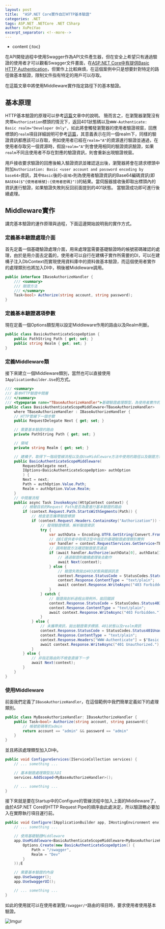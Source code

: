 ```yaml
---
layout: post
title:  "ASP.NET Core實作自訂HTTP基本驗證"
categories: .NET
tags: ASP.NET .NETCore .NET CSharp
author: XuPeiYao
excerpt_separator: <!--more-->
---
```


- content
{:toc}

在API開發過程中使用Swagger作為API文件產生器，但在安全上希望只有通過驗證的使用者才可以觀看Swagger文件畫面，在[ASP.NET Core中有提供Basic HTTP Authentication](http://jasonwatmore.com/post/2018/09/08/aspnet-core-21-basic-authentication-tutorial-with-example-api)，但實作上比較麻煩，在這個案例中只是想要針對特定的路徑做基本驗證，限制文件指有特定的用戶可以存取。

在這篇文章中將使用Middleware實作指定路徑下的基本驗證。

<!--more-->

## 基本原理

HTTP基本驗證的原理可以參考[這篇](https://zh.wikipedia.org/wiki/HTTP%E5%9F%BA%E6%9C%AC%E8%AE%A4%E8%AF%81)文章中的說明。
簡而言之，在瀏覽器瀏覽沒有夾帶`Authorization`標頭的情況下，返回401狀態碼以及`WWW-Authenticate: Basic realm="Developer Only"`，如此將會觸發瀏覽器的使用者驗證視窗，回應標頭的`realm`項目詳細說明可參考[這篇](https://stackoverflow.com/questions/12701085/what-is-the-realm-in-basic-authentication)，其意義表示在同一個realm下，同樣的驗證資訊都應該可以存取，例如使用者已經在`realm="A"`的資源進行驗證並通過，在使用者存取另一個資源時，假設`realm="A"`則會使用相同的驗證資訊驗證，如果`realm`不同且使用者不存在對應的驗證資訊，則會重新出現驗證視窗。

用戶接收要求驗證的回應後輸入驗證資訊並確認送出後，瀏覽器將會在請求標頭中附加`Authorization: Basic <user account and password encoding by base64>`資訊，其中`Basic`後的`<區域>`則為使用者驗證資訊的Base64編碼資訊(即`BASE64($"{使用者帳號}:{使用者密碼}")`)的結果。當伺服器接收後即取出標頭內的資訊進行驗證，如果驗證失敗則反回前面提到的401狀態。
當驗證成功即可進行後續處理。

## Middleware實作

講完基本驗證的運作原理與過程，下面這邊開始說明我的實作方式。

### 定義基本驗證處理介面

首先定義一個基礎驗證處理介面，用來處理當需要基礎驗證時的帳號密碼確認的處理，由於是用介面去定義的，使用者可以自行在建構子實作所需要的DI，可以在建構子注入DbContext而實現使用資料庫中的資料做基本驗證，而這個使用者實作的處理類別也將加入DI中，稍後被Middleware調用。

```csharp
public interface IBaseAuthorizeHandler {
    /// <summary>
    /// 驗證方法
    /// </summary>
    Task<bool> Authorize(string account, string password);
}
```

### 定義基本驗證選項參數

現在定義一個Options類型用以設定Middleware作用的路由以及Realm判斷。

```csharp
public class BasicAuthenticateScopeOption {
    public PathString Path { get; set; }
    public string Realm { get; set; }
}
```

### 定義Middleware類

接下來建立一個Middleware類別，當然也可以直接使用`IApplicationBuilder.Use`的方式。

```csharp
/// <summary>
/// 基本HTTP驗證中間層
/// </summary>
/// <typeparam name="TBaseAuthorizeHandler">基礎驗證處理類型，為使用者實作的基礎驗證別</typeparam>
public class BasicAuthenticateScopeMiddleware<TBaseAuthorizeHandler>
    where TBaseAuthorizeHandler : IBaseAuthorizeHandler {
    // HTTP管線下一個步驟
    public RequestDelegate Next { get; set; }

    // 需要基本驗證的路由
    private PathString Path { get; set; }

    // 領域
    private string Realm { get; set; }

    // 建構子，取得下一階段管線流程以及自UseMiddleware方法中使用的路徑以及驗證方法
    public BasicAuthenticateScopeMiddleware(
        RequestDelegate next,
        IOptions<BasicAuthenticateScopeOption> authOption
        ) {
        Next = next;
        Path = authOption.Value.Path;
        Realm = authOption.Value.Realm;
    }
    // 中間層流程
    public async Task InvokeAsync(HttpContext context) {
        // 檢驗目前的Request Path是否為要進行基本驗證的路由
        if (context.Request.Path.StartsWithSegments(Path)) {
            // 檢查是否攜帶驗證標頭
            if (context.Request.Headers.ContainsKey("Authorization")) {
                // 發現驗證標頭，解析驗證資訊
                try {
                    var authData = Encoding.UTF8.GetString(Convert.FromBase64String(context.Request.Headers["Authorization"].ToString().Split(' ')[1])).Split(':');
                    // 自DI提供者中取得泛型中指定的基礎驗證處理類別實例
                    var handler = context.RequestServices.GetService<TBaseAuthorizeHandler>();
                    // 調用驗證方法確認驗證是否通過
                    if (await handler.Authorize(authData[0], authData[1])) {
                        // 通過驗證則繼續處理後去動作
                        await Next(context);
                    } else {
                        // 驗證失敗拋出403狀態與錯誤訊息
                        context.Response.StatusCode = StatusCodes.Status403Forbidden;
                        context.Response.ContentType = "text/plain";
                        await context.Response.WriteAsync("403 Forbidden.");
                    }
                } catch {
                    // 驗證與剖析過程出現例外，拋回錯誤
                    context.Response.StatusCode = StatusCodes.Status403Forbidden;
                    context.Response.ContentType = "text/plain";
                    await context.Response.WriteAsync("403 Forbidden.");
                }
            } else {
                // 未攜帶資訊，拋出驗證需求標頭、401狀態以及realm資訊
                context.Response.StatusCode = StatusCodes.Status401Unauthorized;
                context.Response.ContentType = "text/plain";
                context.Response.Headers["WWW-Authenticate"] = $"Basic realm=\"{Realm}\"";
                await context.Response.WriteAsync("401 Unauthorized.");
            }
        } else {
            // 非指定路由則不檢查直接下一步
            await Next(context);
        }
    }
}
```

### 使用Middleware

前面我們定義了`IBaseAuthorizeHandler`，在這個範例中我們簡單定義如下的處理類別。

```csharp
public class MyBaseAuthorizeHandler: IBaseAuthorizeHandler {    
    public Task<bool> Authorize(string account, string password){
        // 帳號密碼等於admin
        return account == "admin" && password == "admin"
    }
}
```

並且將該處理類型加入DI中。

```csharp
public void ConfigureServices(IServiceCollection services) {
    // ... something ...

    // 基本驗證處理類型加入DI
    services.AddScoped<MyBaseAuthorizeHandler>();

    // ... something ...
}
```

接下來就是要在Startup中的Configure的管線流程中加入上面的Middleware了，由於ASP.NET Core的HTTP Request Pipe的順序由此處決定，所以驗證務必要加入在實際執行項目運行前。

```csharp
public void Configure(IApplicationBuilder app, IHostingEnvironment env) {
    // ... something ...

    // 使用基礎驗證Middleware
    app.UseMiddleware<BasicAuthenticateScopeMiddleware<MyBaseAuthorizeHandler>>(
        Options.Create(new BasicAuthenticateScopeOption() {
            Path = "/swagger",
            Realm = "Dev"
        }
    ));E

    // 需要基本驗證的內容
    app.UseSwagger();
    app.UseSwaggerUI();

    // ... something ...
}
```

如此的使用就可以在使用者瀏覽`/swagger/*`路由的項目時，要求使用者使用基本驗證。

![Imgur](https://i.imgur.com/ijFmxyh.png)